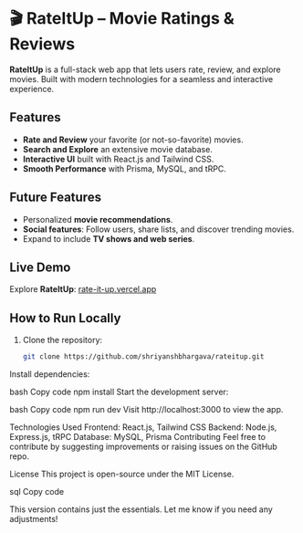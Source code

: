 # 🎬 RateItUp – Movie Ratings & Reviews

**RateItUp** is a full-stack web app that lets users rate, review, and explore movies. Built with modern technologies for a seamless and interactive experience.

## Features

- **Rate and Review** your favorite (or not-so-favorite) movies.
- **Search and Explore** an extensive movie database.
- **Interactive UI** built with React.js and Tailwind CSS.
- **Smooth Performance** with Prisma, MySQL, and tRPC.

## Future Features

- Personalized **movie recommendations**.
- **Social features**: Follow users, share lists, and discover trending movies.
- Expand to include **TV shows and web series**.

## Live Demo

Explore **RateItUp**: [rate-it-up.vercel.app](https://rate-it-up.vercel.app)

## How to Run Locally

1. Clone the repository:
   ```bash
   git clone https://github.com/shriyanshbhargava/rateitup.git
Install dependencies:

bash
Copy code
npm install
Start the development server:

bash
Copy code
npm run dev
Visit http://localhost:3000 to view the app.

Technologies Used
Frontend: React.js, Tailwind CSS
Backend: Node.js, Express.js, tRPC
Database: MySQL, Prisma
Contributing
Feel free to contribute by suggesting improvements or raising issues on the GitHub repo.

License
This project is open-source under the MIT License.

sql
Copy code

This version contains just the essentials. Let me know if you need any adjustments!
